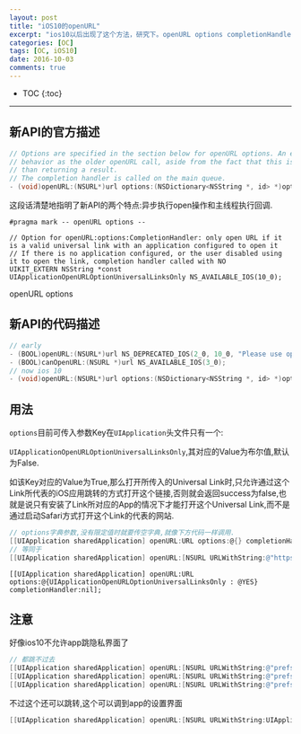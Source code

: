 ```yaml
---
layout: post
title: "iOS10的openURL"
excerpt: "ios10以后出现了这个方法，研究下。openURL options completionHandler"
categories: [OC]
tags: [OC, iOS10]
date: 2016-10-03
comments: true
---
```


* TOC
{:toc}
---

## 新API的官方描述

```objective-c
// Options are specified in the section below for openURL options. An empty options dictionary will result in the same
// behavior as the older openURL call, aside from the fact that this is asynchronous and calls the completion handler rather
// than returning a result.
// The completion handler is called on the main queue.
- (void)openURL:(NSURL*)url options:(NSDictionary<NSString *, id> *)options completionHandler:(void (^ __nullable)(BOOL success))completion NS_AVAILABLE_IOS(10_0) NS_EXTENSION_UNAVAILABLE_IOS("");
```

这段话清楚地指明了新API的两个特点:异步执行open操作和主线程执行回调.

```
#pragma mark -- openURL options --

// Option for openURL:options:CompletionHandler: only open URL if it is a valid universal link with an application configured to open it
// If there is no application configured, or the user disabled using it to open the link, completion handler called with NO
UIKIT_EXTERN NSString *const UIApplicationOpenURLOptionUniversalLinksOnly NS_AVAILABLE_IOS(10_0);
```

openURL options

## 新API的代码描述

```objective-c
// early
- (BOOL)openURL:(NSURL*)url NS_DEPRECATED_IOS(2_0, 10_0, "Please use openURL:options:completionHandler: instead") NS_EXTENSION_UNAVAILABLE_IOS("");
- (BOOL)canOpenURL:(NSURL *)url NS_AVAILABLE_IOS(3_0);
// now ios 10
- (void)openURL:(NSURL*)url options:(NSDictionary<NSString *, id> *)options completionHandler:(void (^ __nullable)(BOOL success))completion NS_AVAILABLE_IOS(10_0) NS_EXTENSION_UNAVAILABLE_IOS("");
```

## 用法

`options`目前可传入参数Key在`UIApplication`头文件只有一个:

`UIApplicationOpenURLOptionUniversalLinksOnly`,其对应的Value为布尔值,默认为False.

如该Key对应的Value为True,那么打开所传入的Universal Link时,只允许通过这个Link所代表的iOS应用跳转的方式打开这个链接,否则就会返回success为false,也就是说只有安装了Link所对应的App的情况下才能打开这个Universal Link,而不是通过启动Safari方式打开这个Link的代表的网站.

```objective-c
// options字典参数,没有限定值时就要传空字典,就像下方代码一样调用.
[[UIApplication sharedApplication] openURL:URL options:@{} completionHandler:nil];
// 等同于
[[UIApplication sharedApplication] openURL:[NSURL URLWithString:@"https://www.baidu.com"] options:@{UIApplicationOpenURLOptionUniversalLinksOnly : @NO} completionHandler:nil];
```

```
[[UIApplication sharedApplication] openURL:URL options:@{UIApplicationOpenURLOptionUniversalLinksOnly : @YES} completionHandler:nil];
```

## 注意

好像ios10不允许app跳隐私界面了

```objective-c
// 都跳不过去
[[UIApplication sharedApplication] openURL:[NSURL URLWithString:@"prefs:root=Privacy&path=PHOTOS"]];
[[UIApplication sharedApplication] openURL:[NSURL URLWithString:@"prefs:root=Privacy&path=PHOTOS"] options:@{} completionHandler:nil];
[[UIApplication sharedApplication] openURL:[NSURL URLWithString:@"prefs:root=Privacy&path=PHOTOS"] options:@{UIApplicationOpenURLOptionUniversalLinksOnly : @YES} completionHandler:nil];
```

不过这个还可以跳转,这个可以调到app的设置界面

```objective-c
[[UIApplication sharedApplication] openURL:[NSURL URLWithString:UIApplicationOpenSettingsURLString]];
```
